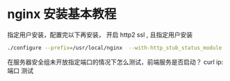 # nginx 安装基本教程

指定用户安装，配置完以下再安装， 开启 http2 ssl , 且指定用户安装

```sh
./configure --prefix=/usr/local/nginx  --with-http_stub_status_module  --with-http_ssl_module  --with-http_v2_module --prefix=/home/taguser/nginx
```

在服务器安全组未开放指定端口的情况下怎么测试，前端服务是否启动？
curl ip:端口 测试
